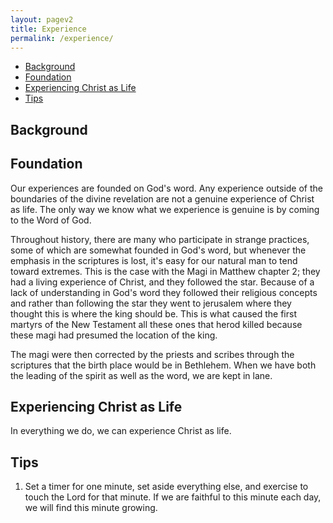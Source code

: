 ```yaml
---
layout: pagev2
title: Experience
permalink: /experience/
---
```

- [Background](#background)
- [Foundation](#foundation)
- [Experiencing Christ as Life](#experiencing-christ-as-life)
- [Tips](#tips)

## Background

## Foundation

Our experiences are founded on God's word. Any experience outside of the boundaries of the divine revelation are not a genuine experience of Christ as life. The only way we know what we experience is genuine is by coming to the Word of God.

Throughout history, there are many who participate in strange practices, some of which are somewhat founded in God's word, but whenever the emphasis in the scriptures is lost, it's easy for our natural man to tend toward extremes. This is the case with the Magi in Matthew chapter 2; they had a living experience of Christ, and they followed the star. Because of a lack of understanding in God's word they followed their religious concepts and rather than following the star they went to jerusalem where they thought this is where the king should be. This is what caused the first martyrs of the New Testament all these ones that herod killed because these magi had presumed the location of the king. 

The magi were then corrected by the priests and scribes through the scriptures that the birth place would be in Bethlehem. When we have both the leading of the spirit as well as the word, we are kept in lane.

## Experiencing Christ as Life

In everything we do, we can experience Christ as life. 

## Tips

1. Set a timer for one minute, set aside everything else, and exercise to touch the Lord for that minute. If we are faithful to this minute each day, we will find this minute growing. 
